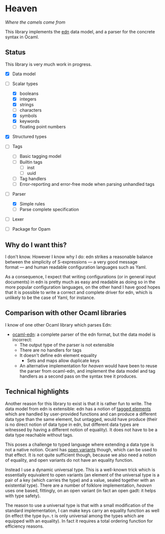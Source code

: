Heaven
======

_Where the camels come from_

This library implements
the [edn](https://github.com/edn-format/edn#discard) data model, and a
parser for the concrete syntax in Ocaml.

Status
------

This library is very much work in progress.

- [X] Data model
- [ ] Scalar types
    - [X] booleans
    - [X] integers
    - [X] strings
    - [ ] characters
    - [X] symbols
    - [X] keywords
    - [ ] floating point numbers
- [X] Structured types
- [ ] Tags
    - [ ] Basic tagging model
    - [ ] Builtin tags
        - [ ] inst
        - [ ] uuid
    - [ ] Tag handlers
    - [ ] Error-reporting and error-free mode when parsing unhandled
          tags
- [ ] Parser
    - [X] Simple rules
    - [ ] Parse complete specification
- [ ] Lexer
- [ ] Package for Opam
    
    
Why do I want this?
-------------------

I don't know. However I know why I do: edn strikes a reasonable
balance between the simplicity of S-expressions — a very good message
format — and human readable configuration languages such as Yaml.

As a consequence, I expect that writing configurations (or in general input
documents) in edn is pretty much as easy and readable as doing so in
the more popular configuration languages, on the other hand I have
good hopes that it is possible to write a correct and complete driver
for edn, which is unlikely to be the case of Yaml, for instance.

Comparison with other Ocaml libraries
-------------------------------------

I know of one other Ocaml library which parses Edn:

- [ocaml-edn](https://github.com/prepor/ocaml-edn/): a complete parser
  of the edn format, but the data model is incorrect:
    - The output type of the parser is not extensible
    - There are no handlers for tags
    - It doesn't define edn element equality
        - Sets and maps allow duplicate keys
    - An alternative implementation for _heaven_ would have been to
      reuse the parser from ocaml-edn, and implement the data model
      and tag handlers as a second pass on the syntax tree it
      produces.

Technical highlights
--------------------

Another reason for this library to exist is that it is rather fun to
write. The data model from edn is extensible: edn has a notion
of
[tagged elements](https://github.com/edn-format/edn#tagged-elements)
which are handled by user-provided functions and can produce a
different data type than the same element, but untagged, would have
produce (their is no direct notion of data type in edn, but different
data types are witnessed by having a different notion of equality). It
does not have to be a data type reachable without tags.

This poses a challenge to typed language where extending a data type
is not a native notion. Ocaml
has
[open variants](http://caml.inria.fr/pub/docs/manual-ocaml/extn.html#sec251) though,
which can be used to that effect. It is not quite sufficient though,
because we also need a notion of equality, and open variants do not
have an equality function.

Instead I use a dynamic universal type. This is a well-known trick
which is essentially equivalent to open variants (an element of the
universal type is a pair of a key (which carries the type) and a
value, sealed together with an existential type). There are a number
of folklore implementation, _heaven_ uses one based, fittingly, on an
open variant (in fact an open gadt: it helps with type safety).

The reason to use a universal type is that with a small modification
of the standard implementation, I can make keys carry an equality
function as well (in effect the type `Dyn.t` is only universal among
the types which are equipped with an equality). In fact it requires a
total ordering function for efficiency reasons.
